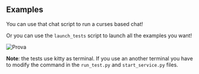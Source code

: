## Examples

You can use that chat script to run a curses based chat!

Or you can use the `launch_tests` script to launch all the examples you want!

![Prova](../.images/launch_tests.gif)

**Note**: the tests use kitty as terminal. If you use an another terminal you have to modify the command in the `run_test.py` and `start_service.py` files.
